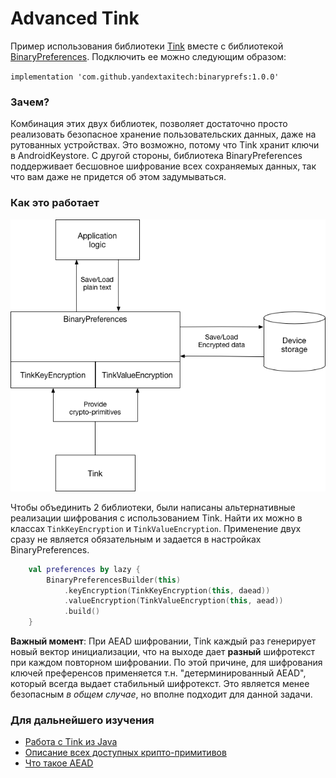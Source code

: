 # Advanced Tink

Пример использования библиотеки [Tink](https://github.com/google/tink) вместе с библиотекой [BinaryPreferences](https://github.com/yandextaxitech/binaryprefs). Подключить ее можно следующим образом:

`implementation 'com.github.yandextaxitech:binaryprefs:1.0.0'`

### Зачем?
Комбинация этих двух библиотек, позволяет достаточно просто реализовать безопасное хранение пользовательских данных, даже на рутованных устройствах. Это возможно, потому что Tink хранит ключи в AndroidKeystore. С другой стороны, библиотека BinaryPreferences поддерживает бесшовное шифрование всех сохраняемых данных, так что вам даже не придется об этом задумываться.

### Как это работает
![alt](images/scheme-1.png)

Чтобы объединить 2 библиотеки, были написаны альтернативные реализации шифрования с использованием Tink. Найти их можно в классах `TinkKeyEncryption` и `TinkValueEncryption`. Применение двух сразу не является обязательным и задается в настройках BinaryPreferences.

```kotlin
    val preferences by lazy {
        BinaryPreferencesBuilder(this)
            .keyEncryption(TinkKeyEncryption(this, daead))
            .valueEncryption(TinkValueEncryption(this, aead))
            .build()
    }
```

**Важный момент**: При AEAD шифровании, Tink каждый раз генерирует новый вектор инициализации, что на выходе дает **разный** шифротекст при каждом повторном шифровании. По этой причине, для шифрования ключей преференсов применяется т.н. "детерминированный AEAD", который всегда выдает стабильный шифротекст. Это является менее безопасным *в общем случае*, но вполне подходит для данной задачи.

### Для дальнейшего изучения

* [Работа с Tink из Java](https://github.com/google/tink/blob/master/docs/JAVA-HOWTO.md)
* [Описание всех доступных крипто-примитивов](https://github.com/google/tink/blob/master/docs/PRIMITIVES.md)
* [Что такое AEAD](https://en.wikipedia.org/wiki/Authenticated_encryption)


